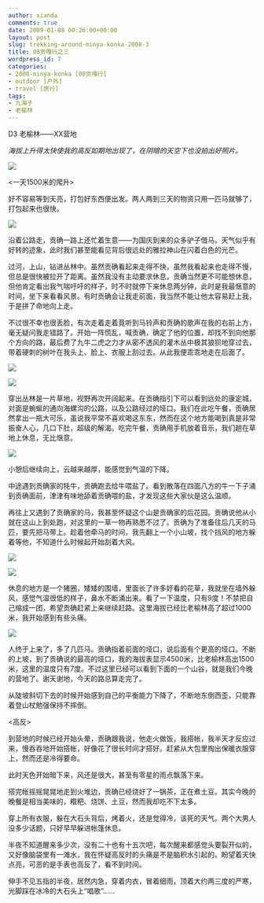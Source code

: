 ```yaml
---
author: xianda
comments: true
date: 2009-01-08 00:26:00+00:00
layout: post
slug: trekking-around-minya-konka-2008-3
title: 08贡嘎行之三
wordpress_id: 7
categories:
- 2008-minya-konka [08贡嘎行]
- outdoor [户外]
- travel [旅行]
tags:
- 九海子
- 老榆林
---
```


D3 老榆林——XX营地



_海拔上升得太快使我的高反如期地出现了，在阴暗的天空下也没拍出好照片。_



![](http://fwve8w.blu.livefilestore.com/y1pHIA8IGEe0pSlWwcQAuQU48BEOA7QrnR-7iVtENgAHlz3FWTHWc2srJ4tS_aC3HT_XWrvzkkrK2Y/DSC_1241?download)



<一天1500米的爬升>



好不容易等到天亮，打包好东西便出发。两人两到三天的物资只用一匹马就够了，打包起来也很快。



![](http://fwve8w.blu.livefilestore.com/y1poxIciotqZViXzOpz9ZvtK8x39FB7Ah7Cb6G-62DdOKL6WpZr_vHfu6PIyHZvhSIbZb_Mt2arhws/DSC_1230)



沿着公路走，贡确一路上还忙着生意——为国庆到来的众多驴子借马。天气似乎有好转的迹象，此时我们甚至能看见背后很远处的雅拉神山在闪着白色的光芒。



过河，上山，钻进丛林中。虽然贡确看起来走得不快，虽然我看起来也走得不慢，但总是很快被拉开了距离。虽然我没有主动要求休息，贡确当然更不可能想休息，但他肯定看出我气喘吁吁的样子，时不时就停下来休息两分钟，此时是我最惬意的时间，坐下来看看风景。有时贡确会让我走前面，我当然不能让他太容易赶上我，于是拼了命地向上走。



不过很不幸也很丢脸，有次走着走着竟听到马铃声和贡确的歌声在我的右前上方，毫无疑问我走错路了。开始一阵慌乱，喊贡确，确定了他的位置，却找不到向他那个方向的路，最后费了九牛二虎之力才从密不透风的灌木丛中极其狼狈地穿过去，带着硬刺的树叶在我头上、脸上、衣服上刮过去。从此我便乖乖地走在后面了。

<!-- more -->

![](http://gnr3lq.blu.livefilestore.com/y1pVmnaL25qn_xSj6WlppMvG60sFSynjkUrUpXnoeFrFpwX9u5DZ1vT0z1xuXWQpRH4dV1YIU5uZgE/DSC_1234.JPG)



![](http://fwve8w.blu.livefilestore.com/y1p9wzb6aZT1RszZ5fYFEpmdnigjSdcACl30Rmw_AVYrHRYGipPgMOmFIrFItQsDBqxt8rSOCGM0lA/DSC_1238?download)



穿出丛林是一片草地，视野再次开阔起来。在贡确指引下可以看到远处的康定城，对面是蜿蜒的通向海螺沟的公路，以及公路经过的垭口。我们在此吃午餐，贡确居然拿出一瓶大可乐，虽说我平常不喜欢喝这东东，然而在这个地方能喝到真是非常振奋人心，几口下肚，超级的解渴。吃完午餐，贡确用手机放着音乐，我们趟在草地上休息，无比惬意。



![](http://fwve8w.blu.livefilestore.com/y1p_5NwSeoUTVO3hIn1qAYiefDcgZ7eH0nJMShcAvmIrHmZYdFVu6kiY8nPs1V6G1ciMJ9BgWSRFWI/DSC_1240?download)



小憩后继续向上，云越来越厚，能感觉到气温的下降。



中途遇到贡确家的牦牛，贡确跑去给牛喂盐了。看到散落在四面八方的牛一下子涌到贡确面前，津津有味地舔着贡确喂的盐，才发现这些大家伙是这么温顺。



再往上又遇到了贡确家的马，我甚至怀疑这个山是贡确家的后花园。贡确说他从小就在这山上到处跑，对这里的一草一物再熟悉不过了。贡确为了准备往后几天的马匹，要先把马带上。趁着他牵马的时间，我先翻上一个小山坡，找个挡风的地方躲着等他，不知道什么时候起开始刮着大风。



![](http://gnr3lq.blu.livefilestore.com/y1pzUBznEV1IGldLfvh3fW5kBdAs0OHq09h6bfURxUIppyCvxuBq_dU7fCAG4r2PgYPH6aQ2al3KPE/DSC_1244.JPG)



![](http://gnr3lq.blu.livefilestore.com/y1pUPppft04hu07qZHxU95cQI7BhZODxrFskDZLfSTqpmCS8ps_ZPacyjnP6tKYbNh4hEAIPewsQ7Y/DSC_1252.JPG)



休息的地方是一个猪圈，矮矮的围墙，里面长了许多好看的花草，我就坐在墙外躲风，感觉气温很低的样子，鼻水不断涌出来。看了一下温度，只有9度！不禁把自己缩成一团，希望贡确赶紧上来继续赶路。这里海拔已经比老榆林高了超过1000米，我开始感到有些头痛。



![](http://fwve8w.blu.livefilestore.com/y1pxqcWkD12-zUfhPkj8w1kMGNIjT44rBXQh-H_6FtySumm6I7YN9EUjN-AgkeQzOdXnWpF3YWttHI/DSC_1253?download)



人终于上来了，多了几匹马。贡确指着前面的垭口，说后面有个更高的垭口。不断的上坡，到了贡确说的最高的垭口，我的海拔表显示4500米，比老榆林高出1500米，这里的温度只有7度。不过这里已经可以看到下面的一个山谷，就是我们今晚的营地了。谢天谢地，今天的路总算走完了。



从陡坡斜切下去的时候开始感到自己的平衡能力下降了，不断地东倒西歪，只能靠着登山杖勉强保持不摔倒。



<高反>



到营地的时候已经开始头晕，贡确跟我说，他走火做饭，我搭帐，我半天才反应过来，慢吞吞地开始搭帐，好像花了很长时间才搭好。赶紧从大包里掏出保暖衣服穿上，然而还是冷得要命。



此时天色开始暗下来，风还是很大，甚至有零星的雨点飘落下来。



搭完帐摇摇晃晃地走到火堆边，贡确已经烧好了一锅茶，正在煮土豆。其实今晚的晚餐是相当美味的，糌粑、烧饼、土豆，然而我却吃不下太多。



穿上所有衣服，躲在大石头背后，烤着火，还是觉得冷，该死的天气。两个大男人没多少话题，只好早早躲进帐篷休息。



半夜不知道醒来多少次，没有二十也有十五次吧，每次醒来都感觉头要裂开似的，又好像脑袋里有一滩水，我在怀疑高反时的头痛是不是脑积水引起的。盼望着天快点亮，可恶的是手表也高反了，看不到时间。



伸手不见五指的半夜，居然内急，穿着内衣，冒着细雨，顶着大约两三度的严寒，光脚踩在冰冷的大石头上“唱歌”……
